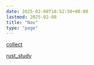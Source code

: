 ```yaml
---
date: 2025-02-08T18:52:50+08:00
lastmod: 2025-02-08
title: "Nav"
type: "page"
---
```



[collect](./../collect)

[rust_study](./../rust_study)